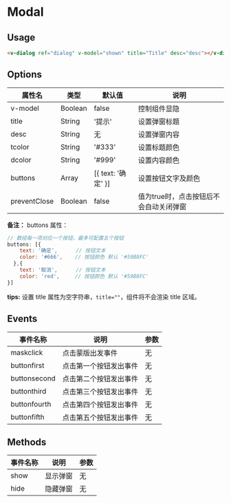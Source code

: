 # Modal

## Usage

```html
<v-dialog ref="dialog" v-model="shown" title="Title" desc="desc"></v-dialog>
```

## Options

属性名   |    类型    |    默认值    |   说明
----    | ----    | ----    | ----    |
v-model | Boolean | false | 控制组件显隐
title |  String  |  '提示' |  设置弹窗标题
desc | String | 无 | 设置弹窗内容
tcolor | String | '#333' | 设置标题颜色
dcolor | String | '#999' | 设置内容颜色
buttons | Array | [{ text: '确定' }] | 设置按钮文字及颜色
preventClose | Boolean | false | 值为true时，点击按钮后不会自动关闭弹窗

**备注：**
buttons 属性：

```js
// 数组每一项对应一个按钮，最多可配置五个按钮
buttons: [{
    text: '确定',      // 按钮文本
    color: '#666',    // 按钮颜色 默认 '#59B8FC'
  },{
    text: '取消',      // 按钮文本
    color: 'red',     // 按钮颜色 默认 '#59B8FC'
}]
```

**tips:**
设置 title 属性为空字符串，`title=""`，组件将不会渲染 title 区域。

## Events
事件名称   |    说明    |  参数
----    | ----       | ----    |
maskclick | 点击蒙版出发事件  | 无
buttonfirst |  点击第一个按钮发出事件 | 无
buttonsecond |  点击第二个按钮发出事件 | 无
buttonthird |  点击第三个按钮发出事件 | 无
buttonfourth |  点击第四个按钮发出事件 | 无
buttonfifth |  点击第五个按钮发出事件 | 无


## Methods
事件名称   |    说明    |  参数
----    | ----       | ----    |
show |  显示弹窗  | 无
hide |  隐藏弹窗 | 无
